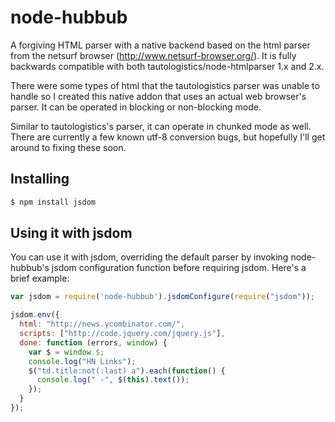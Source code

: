 # node-hubbub

A forgiving HTML parser with a native backend based on the html parser
from the netsurf browser (http://www.netsurf-browser.org/).  It is fully
backwards compatible with both tautologistics/node-htmlparser 1.x and
2.x.

There were some types of html that the tautologistics parser was unable
to handle so I created this native addon that uses an actual web
browser's parser.  It can be operated in blocking or non-blocking mode.

Similar to tautologistics's parser, it can operate in chunked mode as
well.  There are currently a few known utf-8 conversion bugs, but
hopefully I'll get around to fixing these soon.

## Installing

```bash
$ npm install jsdom
```

## Using it with jsdom

You can use it with jsdom, overriding the default parser by invoking
node-hubbub's jsdom configuration function before requiring jsdom.
Here's a brief example:

```js
var jsdom = require('node-hubbub').jsdomConfigure(require("jsdom"));

jsdom.env({
  html: "http://news.ycombinator.com/",
  scripts: ["http://code.jquery.com/jquery.js"],
  done: function (errors, window) {
    var $ = window.$;
    console.log("HN Links");
    $("td.title:not(:last) a").each(function() {
      console.log(" -", $(this).text());
    });
  }
});
```

